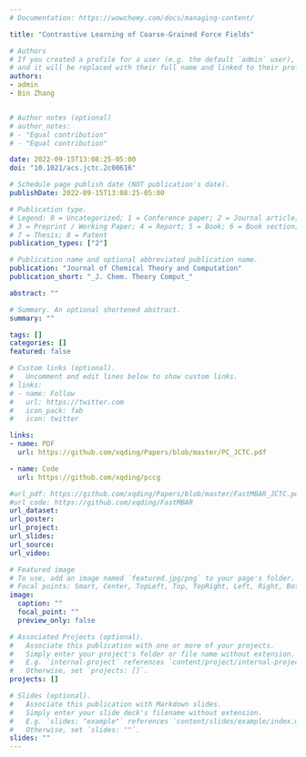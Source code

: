 ```yaml
---
# Documentation: https://wowchemy.com/docs/managing-content/

title: "Contrastive Learning of Coarse-Grained Force Fields"

# Authors
# If you created a profile for a user (e.g. the default `admin` user), write the username (folder name) here 
# and it will be replaced with their full name and linked to their profile.
authors:
- admin
- Bin Zhang


# Author notes (optional)
# author_notes:
# - "Equal contribution"
# - "Equal contribution"

date: 2022-09-15T13:08:25-05:00
doi: "10.1021/acs.jctc.2c00616"

# Schedule page publish date (NOT publication's date).
publishDate: 2022-09-15T13:08:25-05:00

# Publication type.
# Legend: 0 = Uncategorized; 1 = Conference paper; 2 = Journal article;
# 3 = Preprint / Working Paper; 4 = Report; 5 = Book; 6 = Book section;
# 7 = Thesis; 8 = Patent
publication_types: ["2"]

# Publication name and optional abbreviated publication name.
publication: "Journal of Chemical Theory and Computation"
publication_short: "_J. Chem. Theory Comput_"

abstract: ""

# Summary. An optional shortened abstract.
summary: ""

tags: []
categories: []
featured: false

# Custom links (optional).
#   Uncomment and edit lines below to show custom links.
# links:
# - name: Follow
#   url: https://twitter.com
#   icon_pack: fab
#   icon: twitter

links:
- name: PDF
  url: https://github.com/xqding/Papers/blob/master/PC_JCTC.pdf

- name: Code
  url: https://github.com/xqding/pccg

#url_pdf: https://github.com/xqding/Papers/blob/master/FastMBAR_JCTC.pdf
#url_code: https://github.com/xqding/FastMBAR
url_dataset:
url_poster:
url_project:
url_slides:
url_source:
url_video:

# Featured image
# To use, add an image named `featured.jpg/png` to your page's folder. 
# Focal points: Smart, Center, TopLeft, Top, TopRight, Left, Right, BottomLeft, Bottom, BottomRight.
image:
  caption: ""
  focal_point: ""
  preview_only: false

# Associated Projects (optional).
#   Associate this publication with one or more of your projects.
#   Simply enter your project's folder or file name without extension.
#   E.g. `internal-project` references `content/project/internal-project/index.md`.
#   Otherwise, set `projects: []`.
projects: []

# Slides (optional).
#   Associate this publication with Markdown slides.
#   Simply enter your slide deck's filename without extension.
#   E.g. `slides: "example"` references `content/slides/example/index.md`.
#   Otherwise, set `slides: ""`.
slides: ""
---
```

